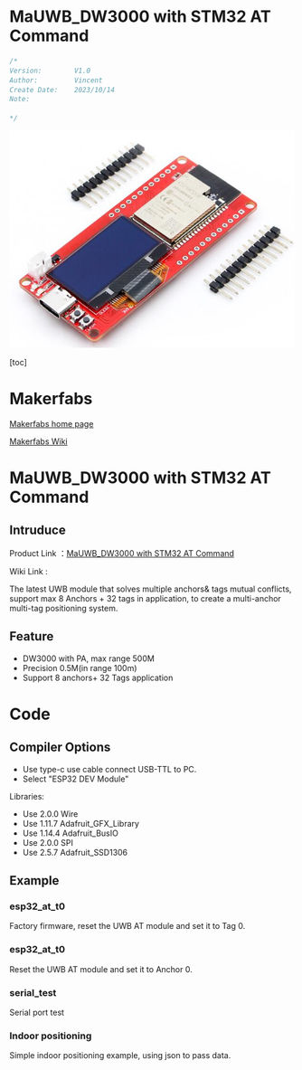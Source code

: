 # MaUWB_DW3000 with STM32 AT Command


```c++
/*
Version:		V1.0
Author:			Vincent
Create Date:	2023/10/14
Note:

*/
```
![](md_pic/main.jpg)


[toc]

# Makerfabs

[Makerfabs home page](https://www.makerfabs.com/)

[Makerfabs Wiki](https://wiki.makerfabs.com/)



# MaUWB_DW3000 with STM32 AT Command
## Intruduce

Product Link ：[MaUWB_DW3000 with STM32 AT Command](https://www.makerfabs.com/mauwb-dw3000-with-stm32-at-command.html) 

Wiki Link : []()

The latest UWB module that solves multiple anchors& tags mutual conflicts, support max 8 Anchors + 32 tags in application, to create a multi-anchor multi-tag positioning system.


## Feature

- DW3000 with PA, max range 500M
- Precision 0.5M(in range 100m)
- Support 8 anchors+ 32 Tags application

# Code

## Compiler Options

- Use type-c use cable connect USB-TTL to PC.
- Select "ESP32 DEV Module"

Libraries:
- Use 2.0.0   Wire
- Use 1.11.7   Adafruit_GFX_Library
- Use 1.14.4   Adafruit_BusIO
- Use 2.0.0   SPI
- Use 2.5.7   Adafruit_SSD1306


## Example

### esp32_at_t0

Factory firmware, reset the UWB AT module and set it to Tag 0.

### esp32_at_t0

Reset the UWB AT module and set it to Anchor 0.

### serial_test

Serial port test

### Indoor positioning

Simple indoor positioning example, using json to pass data.